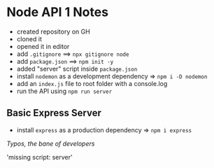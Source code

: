 # Node API 1 Notes

- created repository on GH
- cloned it
- opened it in editor
- add `.gitignore` ==> `npx gitignore node`
- add `package.json` ==> `npm init -y`
- added "server" script inside `package.json`
- install `nodemon` as a development dependency => `npm i -D nodemon`
- add an `index.js` file to root folder with a console.log
- run the API using `npm run server`

## Basic Express Server

- install `express` as a production dependency => `npm i express`

_Typos, the bane of developers_

'missing script: server'
